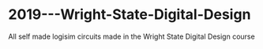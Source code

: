 # 2019---Wright-State-Digital-Design
All self made logisim circuits made in the Wright State Digital Design course
